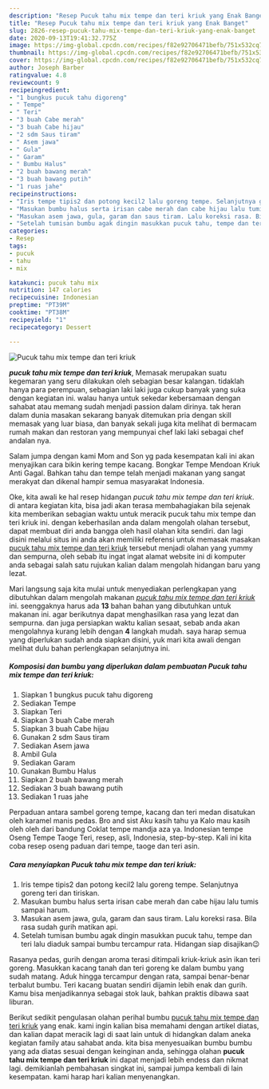 ```yaml
---
description: "Resep Pucuk tahu mix tempe dan teri kriuk yang Enak Banget"
title: "Resep Pucuk tahu mix tempe dan teri kriuk yang Enak Banget"
slug: 2826-resep-pucuk-tahu-mix-tempe-dan-teri-kriuk-yang-enak-banget
date: 2020-09-13T19:41:32.775Z
image: https://img-global.cpcdn.com/recipes/f82e92706471befb/751x532cq70/pucuk-tahu-mix-tempe-dan-teri-kriuk-foto-resep-utama.jpg
thumbnail: https://img-global.cpcdn.com/recipes/f82e92706471befb/751x532cq70/pucuk-tahu-mix-tempe-dan-teri-kriuk-foto-resep-utama.jpg
cover: https://img-global.cpcdn.com/recipes/f82e92706471befb/751x532cq70/pucuk-tahu-mix-tempe-dan-teri-kriuk-foto-resep-utama.jpg
author: Joseph Barber
ratingvalue: 4.8
reviewcount: 9
recipeingredient:
- "1 bungkus pucuk tahu digoreng"
- " Tempe"
- " Teri"
- "3 buah Cabe merah"
- "3 buah Cabe hijau"
- "2 sdm Saus tiram"
- " Asem jawa"
- " Gula"
- " Garam"
- " Bumbu Halus"
- "2 buah bawang merah"
- "3 buah bawang putih"
- "1 ruas jahe"
recipeinstructions:
- "Iris tempe tipis2 dan potong kecil2 lalu goreng tempe. Selanjutnya goreng teri dan tiriskan."
- "Masukan bumbu halus serta irisan cabe merah dan cabe hijau lalu tumis sampai harum."
- "Masukan asem jawa, gula, garam dan saus tiram. Lalu koreksi rasa. Bila rasa sudah gurih matikan api."
- "Setelah tumisan bumbu agak dingin masukkan pucuk tahu, tempe dan teri lalu diaduk sampai bumbu tercampur rata. Hidangan siap disajikan😉"
categories:
- Resep
tags:
- pucuk
- tahu
- mix

katakunci: pucuk tahu mix 
nutrition: 147 calories
recipecuisine: Indonesian
preptime: "PT39M"
cooktime: "PT38M"
recipeyield: "1"
recipecategory: Dessert

---
```



![Pucuk tahu mix tempe dan teri kriuk](https://img-global.cpcdn.com/recipes/f82e92706471befb/751x532cq70/pucuk-tahu-mix-tempe-dan-teri-kriuk-foto-resep-utama.jpg)

<b><i>pucuk tahu mix tempe dan teri kriuk</i></b>, Memasak merupakan suatu kegemaran yang seru dilakukan oleh sebagian besar kalangan. tidaklah hanya para perempuan, sebagian laki laki juga cukup banyak yang suka dengan kegiatan ini. walau hanya untuk sekedar kebersamaan dengan sahabat atau memang sudah menjadi passion dalam dirinya. tak heran dalam dunia masakan sekarang banyak ditemukan pria dengan skill memasak yang luar biasa, dan banyak sekali juga kita melihat di bermacam rumah makan dan restoran yang mempunyai chef laki laki sebagai chef andalan nya.

Salam jumpa dengan kami Mom and Son yg pada kesempatan kali ini akan menyajikan cara bikin kering tempe kacang. Bongkar Tempe Mendoan Kriuk Anti Gagal. Bahkan tahu dan tempe telah menjadi makanan yang sangat merakyat dan dikenal hampir semua masyarakat Indonesia.

Oke, kita awali ke hal resep hidangan <i>pucuk tahu mix tempe dan teri kriuk</i>. di antara kegiatan kita, bisa jadi akan terasa membahagiakan bila sejenak kita memberikan sebagian waktu untuk meracik pucuk tahu mix tempe dan teri kriuk ini. dengan keberhasilan anda dalam mengolah olahan tersebut, dapat membuat diri anda bangga oleh hasil olahan kita sendiri. dan lagi disini melalui situs ini anda akan memiliki referensi untuk memasak masakan <u>pucuk tahu mix tempe dan teri kriuk</u> tersebut menjadi olahan yang yummy dan sempurna, oleh sebab itu ingat ingat alamat website ini di komputer anda sebagai salah satu rujukan kalian dalam mengolah hidangan baru yang lezat.


Mari langsung saja kita mulai untuk menyediakan perlengkapan yang dibutuhkan dalam mengolah makanan <u><i>pucuk tahu mix tempe dan teri kriuk</i></u> ini. seenggaknya harus ada <b>13</b> bahan bahan yang dibutuhkan untuk makanan ini. agar berikutnya dapat menghasilkan rasa yang lezat dan sempurna. dan juga persiapkan waktu kalian sesaat, sebab anda akan mengolahnya kurang lebih dengan <b>4</b> langkah mudah. saya harap semua yang diperlukan sudah anda siapkan disini, yuk mari kita awali dengan melihat dulu bahan perlengkapan selanjutnya ini.

<!--inarticleads1-->

##### Komposisi dan bumbu yang diperlukan dalam pembuatan Pucuk tahu mix tempe dan teri kriuk:

1. Siapkan 1 bungkus pucuk tahu digoreng
1. Sediakan  Tempe
1. Siapkan  Teri
1. Siapkan 3 buah Cabe merah
1. Siapkan 3 buah Cabe hijau
1. Gunakan 2 sdm Saus tiram
1. Sediakan  Asem jawa
1. Ambil  Gula
1. Sediakan  Garam
1. Gunakan  Bumbu Halus
1. Siapkan 2 buah bawang merah
1. Sediakan 3 buah bawang putih
1. Sediakan 1 ruas jahe


Perpaduan antara sambel goreng tempe, kacang dan teri medan disatukan oleh karamel manis pedas. Bro and sist Aku kasih tahu ya Kalo mau kasih oleh oleh dari bandung Coklat tempe mandja aza ya. Indonesian tempe Oseng Tempe Taoge Teri, resep, asli, Indonesia, step-by-step. Kali ini kita coba resep oseng paduan dari tempe, taoge dan teri asin. 

<!--inarticleads2-->

##### Cara menyiapkan Pucuk tahu mix tempe dan teri kriuk:

1. Iris tempe tipis2 dan potong kecil2 lalu goreng tempe. Selanjutnya goreng teri dan tiriskan.
1. Masukan bumbu halus serta irisan cabe merah dan cabe hijau lalu tumis sampai harum.
1. Masukan asem jawa, gula, garam dan saus tiram. Lalu koreksi rasa. Bila rasa sudah gurih matikan api.
1. Setelah tumisan bumbu agak dingin masukkan pucuk tahu, tempe dan teri lalu diaduk sampai bumbu tercampur rata. Hidangan siap disajikan😉


Rasanya pedas, gurih dengan aroma terasi ditimpali kriuk-kriuk asin ikan teri goreng. Masukkan kacang tanah dan teri goreng ke dalam bumbu yang sudah matang. Aduk hingga tercampur dengan rata, sampai benar-benar terbalut bumbu. Teri kacang buatan sendiri dijamin lebih enak dan gurih. Kamu bisa menjadikannya sebagai stok lauk, bahkan praktis dibawa saat liburan. 

Berikut sedikit pengulasan olahan perihal bumbu <u>pucuk tahu mix tempe dan teri kriuk</u> yang enak. kami ingin kalian bisa memahami dengan artikel diatas, dan kalian dapat meracik lagi di saat lain untuk di hidangkan dalam aneka kegiatan family atau sahabat anda. kita bisa menyesuaikan bumbu bumbu yang ada diatas sesuai dengan keinginan anda, sehingga olahan <b>pucuk tahu mix tempe dan teri kriuk</b> ini dapat menjadi lebih endess dan nikmat lagi. demikianlah pembahasan singkat ini, sampai jumpa kembali di lain kesempatan. kami harap hari kalian menyenangkan.
